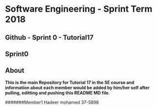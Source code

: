 
# **Software Engineering - Sprint Term 2018**
## Github - Sprint 0 - Tutorial17



## Sprint0

## About
   **This is the main Repository for Tutorial 17 in the SE course and information about each member would be added by him/her self after pulling, editting and pushing this README MD file.**

#######Member1 
Hadeer mohamed 37-5898
 

